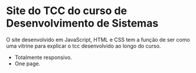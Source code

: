 # Site do TCC do curso de Desenvolvimento de Sistemas
O site desenvolvido em JavaScript, HTML e CSS tem a função de ser como uma vitrine para explicar o tcc desenvolvido ao longo do curso.
- Totalmente responsivo.
- One page.
